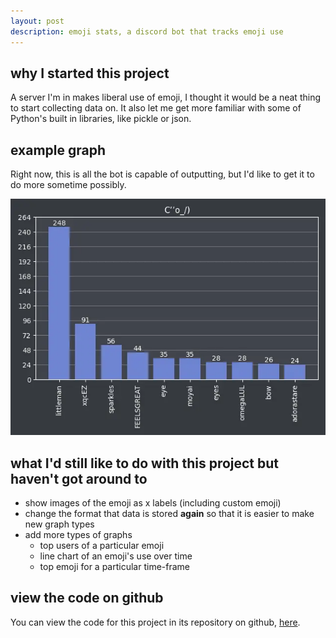 ```yaml
---
layout: post
description: emoji stats, a discord bot that tracks emoji use
---
```

## why I started this project
A server I'm in makes liberal use of emoji, I thought it would be a neat thing to start collecting data on. It also let me get more familiar with some of Python's built in libraries, like pickle or json.

## example graph
Right now, this is all the bot is capable of outputting, but I'd like to get it to do more sometime possibly.

![A graph of emoji use for a server. The x axis shows emoji names, the y axis shows the number of times each emoji has been used.](/assets/emoji-stats0.webp "sample graph")

## what I'd still like to do with this project but haven't got around to
- show images of the emoji as x labels (including custom emoji)
- change the format that data is stored **again** so that it is easier to make new graph types
- add more types of graphs
    - top users of a particular emoji
    - line chart of an emoji's use over time
    - top emoji for a particular time-frame

## view the code on github
You can view the code for this project in its repository on github, [here](https://github.com/spencer-maaaaan/emoji-stats).